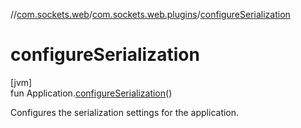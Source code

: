 //[com.sockets.web](../../index.md)/[com.sockets.web.plugins](index.md)/[configureSerialization](configure-serialization.md)

# configureSerialization

[jvm]\
fun Application.[configureSerialization](configure-serialization.md)()

Configures the serialization settings for the application.
